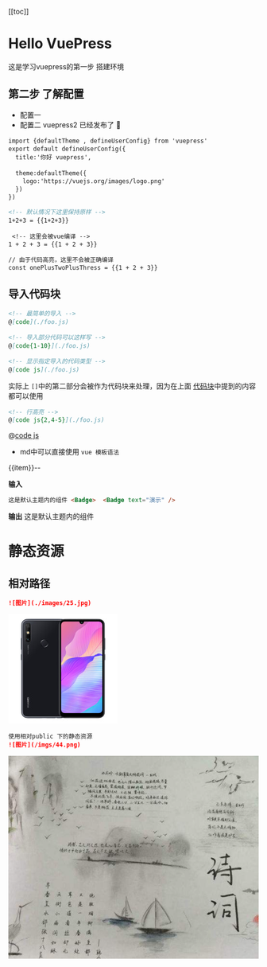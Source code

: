 [[toc]]

# Hello VuePress
这是学习vuepress的第一步 搭建环境
## 第二步 了解配置
+ 配置一
+ 配置二
vuepress2 已经发布了 :tada:
```js{1,6-8}
import {defaultTheme , defineUserConfig} from 'vuepress'
export default defineUserConfig({
  title:'你好 vuepress',

  theme:defaultTheme({
    logo:'https://vuejs.org/images/logo.png'
  })
})
```

```md
<!-- 默认情况下这里保持原样 -->
1+2+3 = {{1+2+3}}
````

```md:no-v-pre
 <!-- 这里会被vue编译 -->
1 + 2 + 3 = {{1 + 2 + 3}}
```

```js:no-v-pre
// 由于代码高亮，这里不会被正确编译
const onePlusTwoPlusThress = {{1 + 2 + 3}}
```

## 导入代码块
```md
<!-- 最简单的导入 -->
@[code](./foo.js)
```

```md
<!-- 导入部分代码可以这样写 -->
@[code{1-10}](./foo.js)
```

```md
<!-- 显示指定导入的代码类型 -->
@[code js](./foo.js)
```
实际上 `[]`中的第二部分会被作为代码块来处理，因为在上面 [代码块](README.md)中提到的内容都可以使用
```md
<!-- 行高亮 -->
@[code js{2,4-5}](./foo.js)
```
@[code js](./foo.js)


+ md中可以直接使用 `vue 模板语法`

<span v-for="item in 10" :key="item"> {{item}}-- </span>

**输入**
```md
这是默认主题内的组件 <Badge>  <Badge text="演示" />
```
**输出**
这是默认主题内的组件  <Badge text="演示" />
# 静态资源
## 相对路径
```md
![图片](./images/25.jpg)
```
![图片](./images/25.jpg)
```md
使用相对public 下的静态资源
![图片](/imgs/44.png)
```
![图片](/imgs/44.png)